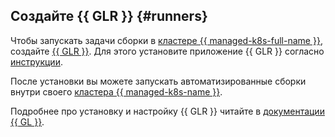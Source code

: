 ## Создайте {{ GLR }} {#runners}

Чтобы запускать задачи сборки в [кластере {{ managed-k8s-full-name }}](../../managed-kubernetes/concepts/index.md#kubernetes-cluster), создайте [{{ GLR }}](https://docs.gitlab.com/runner/install/kubernetes.html). Для этого установите приложение {{ GLR }} согласно [инструкции](../../managed-kubernetes/operations/applications/gitlab-runner.md).

После установки вы можете запускать автоматизированные сборки внутри своего [кластера {{ managed-k8s-name }}](../../managed-kubernetes/concepts/index.md#kubernetes-cluster).

Подробнее про установку и настройку {{ GLR }} читайте в [документации {{ GL }}](https://docs.gitlab.com/runner/install/).